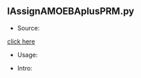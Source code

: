 ## lAssignAMOEBAplusPRM.py

* Source:

 [click here](https://github.com/leucinw/ComputTools/tree/master/src/lAssignAMOEBAplusPRM.py)

* Usage:

* Intro:

